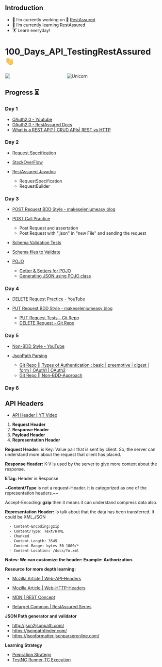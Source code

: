 ## Introduction
- 🔭 I’m currently working on 🤖 [RestAssured](https://github.com/asingh403/RestAssured_Practice_Oct2021/)
- 🌱 I’m currently learning  RestAssured 
- 🏋️ Learn everyday!

# 100_Days_API_TestingRestAssured <img src="https://github.com/ABSphreak/ABSphreak/blob/master/gifs/Hi.gif" width="30px">



<img src="https://cdn.springpeople.com/media/Rest Assured.png" width="120px;"/>
<img align="right" width=300px alt="Unicorn" src="https://media.giphy.com/media/3ohs4BSacFKI7A717y/giphy.gif" width="100px;"/>


##  Progress ⏳

### Day 1

- [OAuth2.0 - Youtube](https://youtu.be/2JlL_PvysGk)
- [OAuth2.0 - RestAssured Docs](https://github.com/rest-assured/rest-assured/wiki/Usage#oauth)
- [What is a REST API? | CRUD APIs| REST vs HTTP](https://youtu.be/nUuAWn0AAiY?t=50)

### Day 2
- [Request Specification](https://youtu.be/Xhswpwvu7o4)
- [StackOverFlow](https://stackoverflow.com/questions/54130713/can-we-build-requestspecification-of-io-restassured-in-step-by-step-manner)</a>
- [RestAssured Javadoc](https://www.javadoc.io/doc/io.rest-assured/rest-assured/latest/io/restassured/specification/RequestSpecification.html#spec-io.restassured.specification.RequestSpecification-)

    - RequestSpecification
    - RequestBuilder


### Day 3
- [POST Request BDD Style - makeseleniumeasy blog ](http://makeseleniumeasy.com/2019/11/19/rest-assured-tutorial-8-bdd-style-in-rest-assured/)
- [POST Call Practice](https://github.com/asingh403/RestAssured_Practice_Oct2021/tree/master/src/test/java/com/rest/api/post)

    - Post Request and assertation
    - Post Request with ".json" in "new File" and sending the request
- [Schema Validation Tests](https://github.com/asingh403/RestAssured_Practice_Oct2021/tree/master/src/test/java/com/rest/api/schema)
- [Schema files to Validate](https://github.com/asingh403/RestAssured_Practice_Oct2021/tree/master/src/test/resources)

- [POJO ](https://www.youtube.com/watch?v=bgyxCGNjhqg&ab_channel=RetargetCommon)

    - [Getter & Setters for POJO](https://github.com/asingh403/RestAssured_Practice_Oct2021/blob/master/src/test/java/com/rest/api/post/User.java)
    - [Generating JSON using POJO class](https://github.com/asingh403/RestAssured_Practice_Oct2021/blob/master/src/test/java/com/rest/api/post/POSTAPIWithPOJO.java)


### Day 4
- [DELETE Request Practice - YouTube](https://youtu.be/7RUzarUREpo)
- [PUT Request BDD Style - makeseleniumeasy blog ](http://makeseleniumeasy.com/2019/12/02/rest-assured-tutorial-10-lets-write-first-put-request-in-rest-assured/)


    - [PUT Request Tests - Git Repo](https://github.com/asingh403/RestAssured_Practice_Oct2021/tree/master/src/test/java/com/rest/api/put)
    - [DELETE Request - Git Repo](https://github.com/asingh403/RestAssured_Practice_Oct2021/tree/master/src/test/java/com/rest/api/delete)

### Day 5
- [Non-BDD Style - YouTube](https://www.youtube.com/watch?v=ZJBmggk7_3M&ab_channel=ExecuteAutomation)
- [JsonPath Parsing](https://devqa.io/parse-json-response-rest-assured/)

    - [Git Repo || Types of Authentication : basic | preemptive | digest | form | OAuth1 | OAuth2](https://github.com/asingh403/RestAssured_Practice_Oct2021/blob/master/src/test/java/com/rest/api/authentication/AuthApis.java)
    - [Git Repo || Non-BDD-Approach](https://github.com/asingh403/RestAssured_Practice_Oct2021/blob/master/src/test/java/com/rest/api/get/GETNONBDDAPI.java)
    

### Day 6
## **API Headers**
 - [API Header | YT Video](https://youtu.be/76CcJ90Lz4U?t=51)
1. **Request Header**
2. **Response Header**
3. **Payload Header**
4. **Representation Header**

**Request Header:** is Key: Value pair that is sent by client. So, the server can understand more about the request that client has placed.

**Response Header:** K:V is used by the server to give more context about the response.

**ETag:** Header in Response

~**Content/Type** is not a request-Header. it is categorized as one of the representation headers.~~

Accept-Encoding: **gzip** then it means it can understand compress data also.

**Representation Header:** Is talk about that the data has been transferred. It could be XML,JSON

```
  - Content-Encoding:gzip
  - Content/Type: Text/HTML
  - Chunked
  - Content-Length: 3545
  - Content-Range: bytes 50-1000/*
  - Content-Location: /docs/fo.xml
```
**Notes: We can customize the header: Example: Authorization.**

**Resource for more depth learning:** 

- [Mozilla Article | Web-API-Headers](https://developer.mozilla.org/en-US/docs/Web/API/Headers/Headers)

- [Mozilla Article | Web-HTTP-Headers](https://developer.mozilla.org/en-US/docs/Web/HTTP/Headers)
- [MDN | REST Concept](https://developer.mozilla.org/en-US/docs/Glossary/REST)

- [Retarget Common | RestAssured Series](https://www.youtube.com/playlist?list=PL-a9eJ2NZlbT0Hoo_Hj43utwgq2VusPyN)



**JSON Path generator and validator**
 - http://json2jsonpath.com/
 - https://jsonpathfinder.com/
 - https://jsonformatter.jsonparseronline.com/

**Learning Strategy**
- [Prepration Strategy](https://luck-artichoke-f18.notion.site/How-to-Study-and-prepartion-bba7737f280945768a0942a4e58829ac)
- [TestNG Runner-TC Execution](https://gist.github.com/asingh403/1ba6e2df93e0390d3c9a9b66840592d4)
